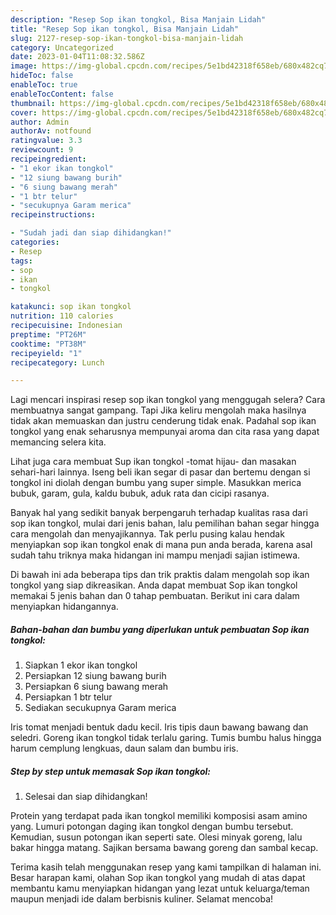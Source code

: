 ```yaml
---
description: "Resep Sop ikan tongkol, Bisa Manjain Lidah"
title: "Resep Sop ikan tongkol, Bisa Manjain Lidah"
slug: 2127-resep-sop-ikan-tongkol-bisa-manjain-lidah
category: Uncategorized
date: 2023-01-04T11:08:32.586Z
image: https://img-global.cpcdn.com/recipes/5e1bd42318f658eb/680x482cq70/sop-ikan-tongkol-foto-resep-utama.jpg
hideToc: false
enableToc: true
enableTocContent: false
thumbnail: https://img-global.cpcdn.com/recipes/5e1bd42318f658eb/680x482cq70/sop-ikan-tongkol-foto-resep-utama.jpg
cover: https://img-global.cpcdn.com/recipes/5e1bd42318f658eb/680x482cq70/sop-ikan-tongkol-foto-resep-utama.jpg
author: Admin
authorAv: notfound
ratingvalue: 3.3
reviewcount: 9
recipeingredient:
- "1 ekor ikan tongkol"
- "12 siung bawang burih"
- "6 siung bawang merah"
- "1 btr telur"
- "secukupnya Garam merica"
recipeinstructions:

- "Sudah jadi dan siap dihidangkan!"
categories:
- Resep
tags:
- sop
- ikan
- tongkol

katakunci: sop ikan tongkol 
nutrition: 110 calories
recipecuisine: Indonesian
preptime: "PT26M"
cooktime: "PT38M"
recipeyield: "1"
recipecategory: Lunch

---
```



Lagi mencari inspirasi resep sop ikan tongkol yang menggugah selera? Cara membuatnya sangat gampang. Tapi Jika keliru mengolah maka hasilnya tidak akan memuaskan dan justru cenderung tidak enak. Padahal sop ikan tongkol yang enak seharusnya mempunyai aroma dan cita rasa yang dapat memancing selera kita.


Lihat juga cara membuat Sup ikan tongkol -tomat hijau- dan masakan sehari-hari lainnya. Iseng beli ikan segar di pasar dan bertemu dengan si tongkol ini diolah dengan bumbu yang super simple. Masukkan merica bubuk, garam, gula, kaldu bubuk, aduk rata dan cicipi rasanya.

Banyak hal yang sedikit banyak berpengaruh terhadap kualitas rasa dari sop ikan tongkol, mulai dari jenis bahan, lalu pemilihan bahan segar hingga cara mengolah dan menyajikannya. Tak perlu pusing kalau hendak menyiapkan sop ikan tongkol enak di mana pun anda berada, karena asal sudah tahu triknya maka hidangan ini mampu menjadi sajian istimewa.


Di bawah ini ada beberapa tips dan trik praktis dalam mengolah sop ikan tongkol yang siap dikreasikan. Anda dapat membuat Sop ikan tongkol memakai 5 jenis bahan dan 0 tahap pembuatan. Berikut ini cara dalam menyiapkan hidangannya.

<!--inarticleads1-->

##### Bahan-bahan dan bumbu yang diperlukan untuk pembuatan Sop ikan tongkol:

1. Siapkan 1 ekor ikan tongkol
1. Persiapkan 12 siung bawang burih
1. Persiapkan 6 siung bawang merah
1. Persiapkan 1 btr telur
1. Sediakan secukupnya Garam merica


Iris tomat menjadi bentuk dadu kecil. Iris tipis daun bawang bawang dan seledri. Goreng ikan tongkol tidak terlalu garing. Tumis bumbu halus hingga harum cemplung lengkuas, daun salam dan bumbu iris. 

<!--inarticleads2-->

##### Step by step untuk memasak Sop ikan tongkol:


1. Selesai dan siap dihidangkan!

Protein yang terdapat pada ikan tongkol memiliki komposisi asam amino yang. Lumuri potongan daging ikan tongkol dengan bumbu tersebut. Kemudian, susun potongan ikan seperti sate. Olesi minyak goreng, lalu bakar hingga matang. Sajikan bersama bawang goreng dan sambal kecap. 

Terima kasih telah menggunakan resep yang kami tampilkan di halaman ini. Besar harapan kami, olahan Sop ikan tongkol yang mudah di atas dapat membantu kamu menyiapkan hidangan yang lezat untuk keluarga/teman maupun menjadi ide dalam berbisnis kuliner. Selamat mencoba!
